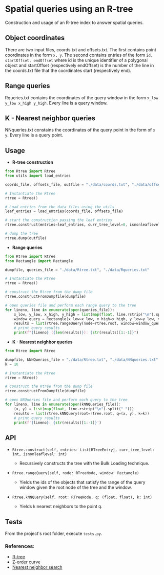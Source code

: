 # Spatial queries using an R-tree

Construction and usage of an R-tree index to answer spatial queries.

## Object coordinates
There are two input files, coords.txt and offsets.txt. The first contains point coordinates in the form `x, y`. The second contains entries of the form `id, startOffset, endOffset` where id is the unique identifier of a polygonal object and startOffset (respectively endOffset) is the number of the line in the coords.txt file that the coordinates start (respectively end).

## Range queries
Rqueries.txt contains the coordinates of the query window in the form `x_low y_low x_high y_high`. Every line is a query window.

## K - Nearest neighbor queries
NNqueries.txt constains the coordinates of the query point in the form of `x y`. Every line is a query point.

## Usage

* **R-tree construction**
```python
from Rtree import Rtree
from utils import load_entries

coords_file, offsets_file, outfile = "./data/coords.txt", "./data/offsets.txt", "./data/Rtree.txt"

# Instantiate the Rtree
rtree = Rtree()

# Load entries from the data files using the utils
leaf_entries = load_entries(coords_file, offsets_file)

# start the construction passing the leaf entries
rtree.construct(entries=leaf_entries, curr_tree_level=0, isnonleaflevel=0)

# dump the tree
rtree.dump(outfile)
```


* **Range queries**
```python
from Rtree import Rtree
from Rectangle import Rectangle

dumpfile, queries_file = "./data/Rtree.txt", "./data/Rqueries.txt"

# Instantiate the Rtree
rtree = Rtree()

# construct the Rtree from the dump file
rtree.constructFromDumpfile(dumpfile)

# open queries file and perform each range query to the tree
for lineno, line in enumerate(open(queries_file)):
    x_low, y_low, x_high, y_high = list(map(float, line.rstrip("\n").split(" ")))
    window_query = Rectangle(x_low=x_low, x_high=x_high, y_low=y_low, y_high=y_high)
    results = list(rtree.rangeQuery(node=rtree.root, window=window_query))
    # print query results
    print(f"{lineno} ({len(results)}): {str(results)[1:-1]}")
```


* **K - Nearest neighbor queries**
```python
from Rtree import Rtree

dumpfile, kNNQueries_file = "./data/Rtree.txt", "./data/NNqueries.txt"
k = 10

# Instantiate the Rtree
rtree = Rtree()

# construct the Rtree from the dump file
rtree.constructFromDumpfile(dumpfile)

# open NNQueries file and perform each query to the tree
for lineno, line in enumerate(open(kNNQueries_file)):
    (x, y) = list(map(float, line.rstrip("\n").split(" ")))
    results = list(rtree.kNNQuery(root=rtree.root, q=(x, y), k=k))
    # print query results
    print(f'{lineno}: {str(results)[1:-1]}')
```


## API
- `Rtree.construct(self, entries: List[RTreeEntry], curr_tree_level: int, isnonleaflevel: int)`
    * Recursively constructs the tree with the Bulk Loading technique.

- `Rtree.rangeQuery(self, node: RTreeNode, window: Rectangle)`
    * Yields the ids of the objects that satisfy the range of the query window given the root node of the tree and the window.

- `Rtree.kNNQuery(self, root: RTreeNode, q: (float, float), k: int)`
    * Yields k nearest neighbors to the point q.

<div style="page-break-after: always;"></div>

## Tests

From the project's root folder, execute `tests.py`.

### References:

* [R-tree](https://en.wikipedia.org/wiki/R-tree)
* [Z-order curve](https://en.wikipedia.org/wiki/Z-order_curve)
* [Nearest neighbor search](https://en.wikipedia.org/wiki/Nearest_neighbor_search)
